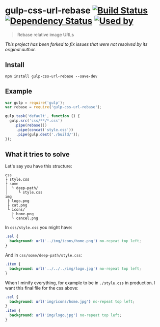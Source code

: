 # gulp-css-url-rebase [![Build Status](https://travis-ci.org/42Zavattas/gulp-css-url-rebase.svg?branch=master)](https://travis-ci.org/42Zavattas/gulp-css-url-rebase) [![Dependency Status](https://david-dm.org/42Zavattas/gulp-css-url-rebase.svg)](https://david-dm.org/42Zavattas/gulp-css-url-rebase) [![Used by](https://img.shields.io/badge/used%20by-bangular-blue.svg)](https://github.com/42Zavattas/generator-bangular)

> Rebase relative image URLs

_This project has been forked to fix issues that were not resolved by its original author._

## Install

    npm install gulp-css-url-rebase --save-dev

## Example

```javascript
var gulp = require('gulp');
var rebase = require('gulp-css-url-rebase');

gulp.task('default', function () {
  gulp.src('css/**/*.css')
    .pipe(rebase())
     .pipe(concat('style.css'))
     .pipe(gulp.dest('./build/'));
});
```

## What it tries to solve

Let's say you have this structure:

    css
    ├ style.css
    ├ some
    │  └ deep-path/
    │     └ style.css
    img
     ├ logo.png
     ├ cat.png
     └ icons/
       ├ home.png
       └ cancel.png

In `css/style.css` you might have:

```css
.sel {
  background: url('../img/icons/home.png') no-repeat top left;
}
```

And in `css/some/deep-path/style.css`:

```css
.item {
  background: url('../../../img/logo.jpg') no-repeat top left;
}
```

When I minify everything, for example to be in `./style.css` in
production. I want this final file for the css above:

```css
.sel {
  background: url('img/icons/home.jpg') no-repeat top left;
}
.item {
  background: url('img/logo.jpg') no-repeat top left;
}
```
